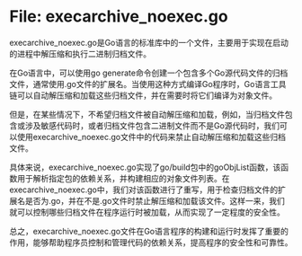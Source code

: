# File: execarchive_noexec.go

execarchive_noexec.go是Go语言的标准库中的一个文件，主要用于实现在启动的进程中解压缩和执行二进制归档文件。

在Go语言中，可以使用go generate命令创建一个包含多个Go源代码文件的归档文件，通常使用.go文件的扩展名。当使用这种方式编译Go程序时，Go语言工具链可以自动解压缩和加载这些归档文件，并在需要时将它们编译为对象文件。

但是，在某些情况下，不希望归档文件被自动解压缩和加载，例如，当归档文件包含或涉及敏感代码时，或者归档文件包含二进制文件而不是Go源代码时，我们可以使用execarchive_noexec.go文件中的代码来禁止自动解压缩和加载这些归档文件。

具体来说，execarchive_noexec.go实现了go/build包中的goObjList函数，该函数用于解析指定包的依赖关系，并构建相应的对象文件列表。在execarchive_noexec.go中，我们对该函数进行了重写，用于检查归档文件的扩展名是否为.go，并在不是.go文件时禁止解压缩和加载该文件。这样一来，我们就可以控制哪些归档文件在程序运行时被加载，从而实现了一定程度的安全性。

总之，execarchive_noexec.go文件在Go语言程序的构建和运行时发挥了重要的作用，能够帮助程序员控制和管理代码的依赖关系，提高程序的安全性和可靠性。

